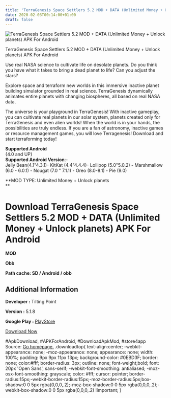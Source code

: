 ```yaml
---
title: 'TerraGenesis Space Settlers 5.2 MOD + DATA (Unlimited Money + Unlock planets) APK For Android'
date: 2020-02-03T00:14:00+01:00
draft: false
---
```


![TerraGenesis Space Settlers 5.2 MOD + DATA (Unlimited Money + Unlock planets) APK For Android](https://i0.wp.com/apkhome.net/wp-content/uploads/2020/02/TerraGenesis-Space-Settlers-5.2-MOD-DATA-Unlimited-Money-Unlock-planets.png "TerraGenesis Space Settlers 5.2 MOD + DATA (Unlimited Money + Unlock planets) APK For Android")

  

TerraGenesis Space Settlers 5.2 MOD + DATA (Unlimited Money + Unlock planets) APK For Android

Use real NASA science to cultivate life on desolate planets. Do you think you have what it takes to bring a dead planet to life? Can you adjust the stars?

Explore space and terraform new worlds in this immersive inactive planet building simulator grounded in real science. TerraGenesis dynamically animates entire planets with changing biospheres, all based on real NASA data.

The universe is your playground in TerraGenesis! With inactive gameplay, you can cultivate real planets in our solar system, planets created only for TerraGenesis and even alien worlds! When the world is in your hands, the possibilities are truly endless. If you are a fan of astronomy, inactive games or resource management games, you will love Terragenesis! Download and start terraforming today!

**Supported Android**  
{4.0 and UP}  
**Supported Android Version**:-  
Jelly Bean(4.1"4.3.1)- KitKat (4.4"4.4.4)- Lollipop (5.0"5.0.2) - Marshmallow (6.0 - 6.0.1) - Nougat (7.0 " 7.1.1) - Oreo (8.0-8.1) - Pie (9.0)

**MOD TYPE: Unlimited Money + Unlock planets  
**

Download TerraGenesis Space Settlers 5.2 MOD + DATA (Unlimited Money + Unlock planets) APK For Android
======================================================================================================

**MOD**

**Obb**

**Path cache: SD / Android / obb**

Additional Information
----------------------

**Developer :** Tilting Point

**Version :** 5.1.8

**Google Play :** [PlayStore](https://play.google.com/store/apps/details?id=com.alexanderwinn.TerraGenesis)

  

[Download Now](https://store4app.co/post/terragenesis-space-settlers-5-2-mod-data-unlimited-money-unlock-planets-apk-for-android_1580673991)

  
#ApkDownload, #APKForAndroid, #DownloadApkMod, #store4app  
Source: [Go homepage.](https://store4app.co/post/terragenesis-space-settlers-5-2-mod-data-unlimited-money-unlock-planets-apk-for-android_1580673991) .downloadtop{ text-align:center; -webkit-appearance: none; -moz-appearance: none; appearance: none; width: 100%; padding: 9px 9px 11px 13px; background-color: #0EBD3F; border: none; color:#fff; border-radius: 3px; outline: none; font-weight;bold; font: 20px 'Open Sans', sans-serif; -webkit-font-smoothing: antialiased; -moz-osx-font-smoothing: grayscale; color: #fff; cursor: pointer; border-radius:15px;-webkit-border-radius:15px;-moz-border-radius:5px;box-shadow:0 0 5px rgba(0,0,0,.2);-moz-box-shadow:0 0 5px rgba(0,0,0,.2);-webkit-box-shadow:0 0 5px rgba(0,0,0,.2) !important; }